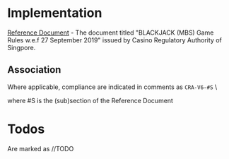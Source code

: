 # Implementation

[Reference Document](https://www.cra.gov.sg/docs/default-source/game-rule-documents/mbs-blackjack-v6.pdf) - The document titled "BLACKJACK (MBS) Game Rules w.e.f 27 September 2019" issued by Casino Regulatory Authority of Singpore.

## Association

Where applicable, compliance are indicated in comments as `CRA-V6-#S` \

where #S is the (sub)section of the Reference Document

# Todos

Are marked as //TODO
